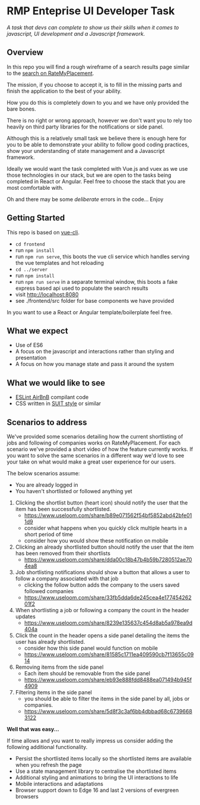 # RMP Enteprise UI Developer Task

*A task that devs can complete to show us their skills when it comes to javascript, UI development and a Javascript framework.*

## Overview

In this repo you will find a rough wireframe of a search results page similar to 
the [search on RateMyPlacement](https://www.ratemyplacement.co.uk/search?show=jobs).

The mission, if you choose to accept it, is to fill in the missing parts and finish the application to 
the best of your ability.
    
How you do this is completely down to you and we have only provided the bare bones.

There is no right or wrong approach, however we don't want you to rely too heavily on third party 
libraries for the notifications or side panel.

Although this is a relatively small task we believe there is enough here for you to be able to demonstrate your
ability to follow good coding practices, show your understanding of state management and a Javascript framework.

Ideally we would want the task completed with Vue.js and vuex as we use those technologies in our stack, 
but we are open to the tasks being completed in React or Angular. Feel free to choose the stack that you are most comfortable with.

Oh and there may be some *deliberate* errors in the code... Enjoy

## Getting Started

This repo is based on [vue-cli](https://cli.vuejs.org/).

- `cd frontend`
- run `npm install` 
- run `npm run serve`, this boots the vue cli service which handles serving the vue templates and hot reloading
- `cd ../server`  
- run `npm install`
- run `npm run serve` in a separate terminal window, this boots a fake express based api used to populate the search results
- visit [http://localhost:8080](http://localhost:8080)
- see ./frontend/src folder for base components we have provided

In you want to use a React or Angular template/boilerplate feel free.

## What we expect

- Use of ES6 
- A focus on the javascript and interactions rather than styling and presentation
- A focus on how you manage state and pass it around the system

## What we would like to see
- [ESLint AirBnB](https://github.com/airbnb/javascript) compilant code 
- CSS written in [SUIT style](https://github.com/suitcss/suit) or similar

## Scenarios to address

We've provided some scenarios detailing how the current shortlisting of jobs and following of companies 
works on RateMyPlacement. For each scenario we've provided a short video of how the feature currently works.
If you want to solve the same scenarios in a different way we'd love to see your take on what would make 
a great user experience for our users.

The below scenarios assume:

- You are already logged in
- You haven't shortlisted or followed anything yet

1. Clicking the shortlist button (heart icon) should notify the user that the item has been successfully shortlisted.
    - https://www.useloom.com/share/b89e071562f54bf5852abd42bfe011d9
    - consider what happens when you quickly click multiple hearts in a short period of time
    - consider how you would show these notification on mobile
2. Clicking an already shortlisted button should notify the user that the item has been removed from their shortlists
    - https://www.useloom.com/share/dda00c18b47b4b59b7280512ae704ea8
3. Job shortlisting notifications should show a button that allows a user to follow a company associated with that job
    - clicking the follow button adds the company to the users saved followed companies
    - https://www.useloom.com/share/33fb5dda6de245cea4e17745426201f2
4. When shortlisting a job or following a company the count in the header updates
    - https://www.useloom.com/share/8239e135637c454d8ab5a978ea9d404a
5. Click the count in the header opens a side panel detailing the items the user has already shortlisted.
    - consider how this side panel would function on mobile
    - https://www.useloom.com/share/81585c1711ea409590cb7f13655c0914
6. Removing items from the side panel
    -  Each item should be removable from the side panel
    - https://www.useloom.com/share/eb93e888fdd8488ea071494b945f4909
7. Filtering items in the side panel
    - you should be able to filter the items in the side panel by all, jobs or companies.
    - https://www.useloom.com/share/5d8f3c3af6bb4dbbad68c67396683122    
        

**Well that was easy...**

If time allows and you want to really impress us consider adding the following additional functionality.

- Persist the shortlisted items locally so the shortlisted items are available when you refresh the page
- Use a state management library to centralise the shortlisted items
- Additional styling and animations to bring the UI interactions to life
- Mobile interactions and adaptations
- Browser support down to Edge 16 and last 2 versions of evergreen browsers
